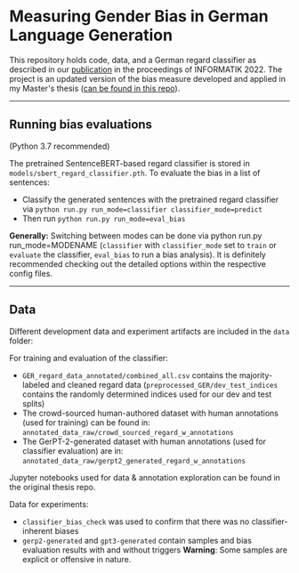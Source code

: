 # Measuring Gender Bias in German Language Generation

This repository holds code, data, and a German regard classifier as described in our [publication](https://dl.gi.de/handle/20.500.12116/39481) in the proceedings of INFORMATIK 2022. 
The project is an updated version of the bias measure developed and applied in my Master's thesis ([can be found in this repo](https://github.com/krangelie/bias-in-german-nlg)).


---
## Running bias evaluations

(Python 3.7 recommended)

The pretrained SentenceBERT-based regard classifier is stored in `models/sbert_regard_classifier.pth`.
To evaluate the bias in a list of sentences:
* Classify the generated sentences with the pretrained regard classifier via `python run.py run_mode=classifier classifier_mode=predict`
* Then run `python run.py run_mode=eval_bias`

**Generally:** 
Switching between modes can be done via python run.py run_mode=MODENAME (`classifier` with 
`classifier_mode` set to `train` or `evaluate` the classifier, `eval_bias` to run a bias analysis). It is definitely recommended checking out the detailed options within the respective config files. 

---
## Data

Different development data and experiment artifacts are included in the `data` folder:

For training and evaluation of the classifier:
* `GER_regard_data_annotated/combined_all.csv` contains the majority-labeled and cleaned regard data (`preprocessed_GER/dev_test_indices` contains the randomly determined indices used for our dev and test splits)
* The crowd-sourced human-authored dataset with human annotations (used for training) can be found in: `annotated_data_raw/crowd_sourced_regard_w_annotations`
* The GerPT-2-generated dataset with human annotations (used for classifier evaluation) are in: `annotated_data_raw/gerpt2_generated_regard_w_annotations`

Jupyter notebooks used for data & annotation exploration can be found in the original thesis repo.

Data for experiments:
* `classifier_bias_check` was used to confirm that there was no classifier-inherent biases
* `gerp2-generated` and `gpt3-generated` contain samples and bias evaluation results with and without triggers
**Warning**: Some samples are explicit or offensive in nature.
